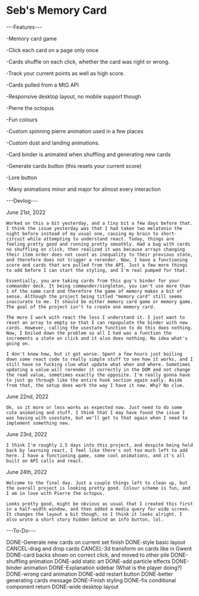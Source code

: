 # Seb's Memory Card
---Features---

-Memory card game

-Click each card on a page only once

-Cards shuffle on each click, whether the card was right or wrong.

-Track your current points as well as high score. 

-Cards pulled from a MtG API

-Responsive desktop layout, no mobile support though

-Pierre the octopus

-Fun colours

-Custom spinning pierre animation used in a few places

-Custom dust and landing animations.

-Card binder is animated when shuffling and generating new cards

-Generate cards button (this resets your current score)

-Lore button

-Many animations minor and major for almost every interaction

---Devlog---

June 21st, 2022

    Worked on this a bit yesterday, and a tiny bit a few days before that. I think the issue yesterday was that I had taken two melatonin the night before instead of my usual one, causing my brain to short-circuit while attempting to understand react. Today, things are feeling pretty good and running pretty smoothly. Had a bug with cards no shuffling on click, then realized it was because arrays changing their item order does not count as inequality to their previous state, and therefore does not trigger a rerender. Now, I have a functioning score and cards that are pulled from the API. Just a few more things to add before I can start the styling, and I'm real pumped for that. 

    Essentially, you are taking cards from this guy's binder for your commander deck. It being commander/singleton, you can't use more than 1 of the same card and therefore the game of memory makes a bit of sense. Although the project being titled "memory card" still seems inaccurate to me. It should be either memory card game or memory game. The goal of the project isn't to create one memory card. 

    The more I work with react the less I understand it. I just want to reset an array to empty so that I can repopulate the binder with new cards. However, calling the usestate function to do this does nothing. Now, I boiled down the problem so all I had was a function the increments a state on click and it also does nothing. No idea what's going on.

    I don't know how, but it got worse. Spent a few hours just boiling down some react code to really simple stuff to see how it works, and I still have no fucking clue what update what when and where. Sometimes updating a value will rerender it correctly in the DOM and not change the read value, sometimes exactly the opposite. I'm really gonna have to just go through like the entire hook section again sadly. Aside from that, the setup does work the way I have it now. Why? No clue.

June 22nd, 2022

    Ok, so it more or less works as expected now. Just need to do some cute animating and stuff. I think that I may have found the issue I was having with usestate, but we'll get to that again when I need to implement something new.

June 23rd, 2022

    I think I'm roughly 2.5 days into this project, and despite being held back by learning react, I feel like there's not too much left to add here. I have a functioning game, some cool animations, and it's all built on API calls and react. 

June 24th, 2022

    Welcome to the final day. Just a couple things left to clean up, but the overall project is looking pretty good. Colour scheme is fun, and I am in love with Pierre the octopus.

    Looks pretty good, might be obvious as usual that I created this first in a half-width window, and then added a media query for wide screen. It changes the layout a bit though, so I think it looks alright. I also wrote a short story hidden behind an info button, lol.

---To-Do---

DONE-Generate new cards on current set finish
DONE-style basic layout
CANCEL-drag and drop cards
CANCEL-3d transform on cards like in Gwent
DONE-card backs shown on correct click, and moved to other pile 
DONE-shuffling animation
DONE-add static art
DONE-add particle effects
DONE-binder animation
DONE-Explanation sidebar (What is the player doing?)
DONE-wrong card animation
DONE-add restart button
DONE-better generating cards message
DONE-Finish styling
DONE-fix conditional component return
DONE-wide desktop layout
